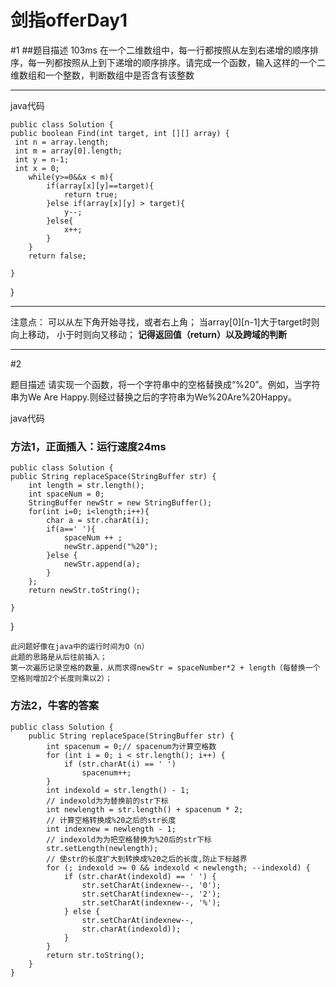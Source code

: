 ﻿# 剑指offerDay1
#1
##题目描述 103ms
在一个二维数组中，每一行都按照从左到右递增的顺序排序，每一列都按照从上到下递增的顺序排序。请完成一个函数，输入这样的一个二维数组和一个整数，判断数组中是否含有该整数


----------
java代码

    public class Solution {
    public boolean Find(int target, int [][] array) {
     int n = array.length;
     int m = array[0].length;
     int y = n-1;
     int x = 0;
        while(y>=0&&x < m){
            if(array[x][y]==target){
                return true;
            }else if(array[x][y] > target){
                y--;
            }else{
                x++;
            }
        }
        return false;
        
    }
}


----------
注意点：
 可以从左下角开始寻找，或者右上角；
 当array[0][n-1]大于target时则向上移动，
 小于时则向又移动；
 **记得返回值（return）以及跨域的判断**
 


----------

#2
 
 题目描述
请实现一个函数，将一个字符串中的空格替换成“%20”。例如，当字符串为We Are Happy.则经过替换之后的字符串为We%20Are%20Happy。

java代码
### 方法1，正面插入：运行速度24ms 

    public class Solution {
    public String replaceSpace(StringBuffer str) {
    	int length = str.length();
        int spaceNum = 0;
        StringBuffer newStr = new StringBuffer();
        for(int i=0; i<length;i++){
            char a = str.charAt(i);
            if(a==' '){
                spaceNum ++ ;
                newStr.append("%20");
            }else {
                newStr.append(a);                               
            }
        };
        return newStr.toString();
                                         
    }
}

```
此问题好像在java中的运行时间为O（n）
此题的思路是从后往前插入；
第一次遍历记录空格的数量，从而求得newStr = spaceNumber*2 + length（每替换一个空格则增加2个长度则乘以2）；
```

### 方法2，牛客的答案
    
   	public class Solution {
		public String replaceSpace(StringBuffer str) {
			int spacenum = 0;// spacenum为计算空格数
			for (int i = 0; i < str.length(); i++) {
				if (str.charAt(i) == ' ')
					spacenum++;
			}
			int indexold = str.length() - 1; 
			// indexold为为替换前的str下标
			int newlength = str.length() + spacenum * 2;
			// 计算空格转换成%20之后的str长度
			int indexnew = newlength - 1;
			// indexold为为把空格替换为%20后的str下标
			str.setLength(newlength);
			// 使str的长度扩大到转换成%20之后的长度,防止下标越界
			for (; indexold >= 0 && indexold < newlength; --indexold) {
				if (str.charAt(indexold) == ' ') { 
					str.setCharAt(indexnew--, '0');
					str.setCharAt(indexnew--, '2');
					str.setCharAt(indexnew--, '%');
				} else {
					str.setCharAt(indexnew--,
					str.charAt(indexold));
				}
			}
			return str.toString();
		}
	}